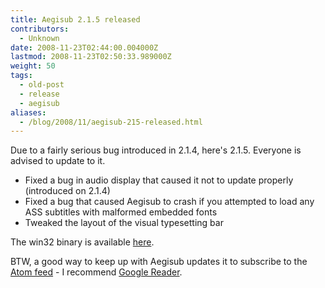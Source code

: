 ```yaml
---
title: Aegisub 2.1.5 released
contributors:
  - Unknown
date: 2008-11-23T02:44:00.004000Z
lastmod: 2008-11-23T02:50:33.989000Z
weight: 50
tags:
  - old-post
  - release
  - aegisub
aliases:
  - /blog/2008/11/aegisub-215-released.html
---
```


Due to a fairly serious bug introduced in 2.1.4, here's 2.1.5. Everyone is advised to update to it.

- Fixed a bug in audio display that caused it not to update properly (introduced on 2.1.4)
- Fixed a bug that caused Aegisub to crash if you attempted to load any ASS subtitles with malformed embedded fonts
- Tweaked the layout of the visual typesetting bar

The win32 binary is available [here](http://www.malakith.net/amz/aegisub/aegisub-r2481-setup.exe).

BTW, a good way to keep up with Aegisub updates it to subscribe to the [Atom feed](http://www.aegisub.net/feeds/posts/default) - I recommend [Google Reader](http://reader.google.com).
